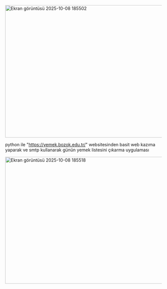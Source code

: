 <img width="554" height="426" alt="Ekran görüntüsü 2025-10-08 185502" src="https://github.com/user-attachments/assets/26c97021-a1c9-4429-b5c3-01a201fd8f72" />

python ile "https://yemek.bozok.edu.tr/" websitesinden basit web kazıma yaparak ve smtp kullanarak günün yemek listesini çıkarma uygulaması

<img width="702" height="408" alt="Ekran görüntüsü 2025-10-08 185518" src="https://github.com/user-attachments/assets/80ca778d-6323-41f6-8559-dc39d8136439" />




